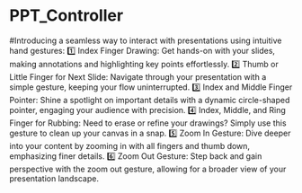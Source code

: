 # PPT_Controller
#Introducing a seamless way to interact with presentations using intuitive hand gestures:
1️⃣ Index Finger Drawing: Get hands-on with your slides, making annotations and highlighting key points effortlessly.
2️⃣ Thumb or Little Finger for Next Slide: Navigate through your presentation with a simple gesture, keeping your flow uninterrupted.
3️⃣ Index and Middle Finger Pointer: Shine a spotlight on important details with a dynamic circle-shaped pointer, engaging your audience with precision.
4️⃣ Index, Middle, and Ring Finger for Rubbing: Need to erase or refine your drawings? Simply use this gesture to clean up your canvas in a snap.
5️⃣ Zoom In Gesture: Dive deeper into your content by zooming in with all fingers and thumb down, emphasizing finer details.
6️⃣ Zoom Out Gesture: Step back and gain perspective with the zoom out gesture, allowing for a broader view of your presentation landscape.
